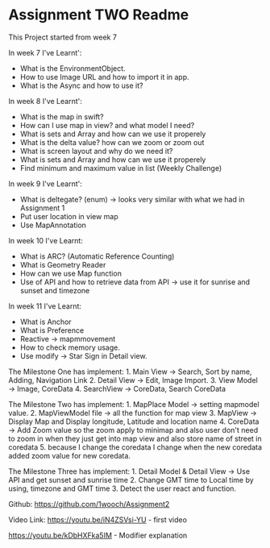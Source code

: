 
#  Assignment TWO Readme

This Project started from week 7

In week 7 I've Learnt':
 - What is the EnvironmentObject.
 - How to use Image URL and how to import it in app.
 - What is the Async and how to use it?

In week 8 I've Learnt':
 - What is the map in swift?
 - How can I use map in view? and what model I need?
 - What is sets and Array and how can we use it properely
 - What is the delta value? how can we zoom or zoom out
 - What is screen layout and why do we need it?
 - What is sets and Array and how can we use it properely
 - Find minimum and maximum value in list (Weekly Challenge)

In week 9 I've Learnt':
 - What is deltegate? (enum) -> looks very similar with what we had in Assignment 1
 - Put user location in view map
 - Use MapAnnotation

In week 10 I've Learnt:
 - What is ARC? (Automatic Reference Counting)
 - What is Geometry Reader
 - How can we use Map function
 - Use of API and how to retrieve data from API -> use it for sunrise and sunset and timezone

In week 11 I've Learnt:
 - What is Anchor
 - What is Preference
 - Reactive -> mapmmovement
 - How to check memory usage.
 - Use modify -> Star Sign in Detail view.
 

 
The Milestone One has implement: 
    1. Main View -> Search, Sort by name, Adding, Navigation Link
    2. Detail View -> Edit, Image Import.
    3. View Model -> Image, CoreData
    4. SearchView -> CoreData, Search CoreData 
    
The Milestone Two has implement: 
    1. MapPlace Model -> setting mapmodel value. 
    2. MapViewModel file -> all the function for map view 
    3. MapView -> Display Map and Display longitude, Latitude and location name
    4. CoreData -> Add Zoom value so the zoom apply to minimap and also user don't need to zoom in when they just get into map view and also store name of street in coredata
    5. because I change the coredata I change when the new coredata added zoom value for new coredata.
    
The Milestone Three has implement: 
    1. Detail Model & Detail View -> Use API and get sunset and sunrise time 
    2. Change GMT time to Local time by using, timezone and GMT time
    3. Detect the user react and function.


Github:
https://github.com/1wooch/Assignment2

Video Link:
https://youtu.be/iN4ZSVsi-YU - first video

https://youtu.be/kDbHXFka5IM - Modifier explanation

